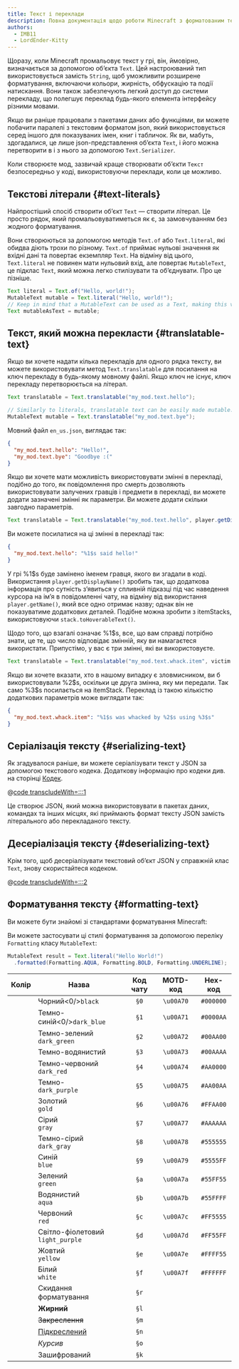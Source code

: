 ```yaml
---
title: Текст і переклади
description: Повна документація щодо роботи Minecraft з форматованим текстом і перекладами.
authors:
  - IMB11
  - LordEnder-Kitty
---
```


<!-- markdownlint-configure-file { MD033: { allowed_elements: [br, ColorSwatch, u] } } -->

Щоразу, коли Minecraft промальовує текст у грі, він, ймовірно, визначається за допомогою об’єкта `Text`.
Цей настроюваний тип використовується замість `String`, щоб уможливити розширене форматування, включаючи кольори, жирність, обфускацію та події натискання. Вони також забезпечують легкий доступ
до системи перекладу, що полегшує переклад будь-якого елемента інтерфейсу
різними мовами.

Якщо ви раніше працювали з пакетами даних або функціями, ви можете побачити паралелі з текстовим форматом json, який використовується серед іншого для показуваних імен, книг і табличок. Як ви, мабуть, здогадалися, це лише json-представлення об’єкта `Text`, і його можна перетворити в і з нього за допомогою `Text.Serializer`.

Коли створюєте мод, зазвичай краще створювати об’єкти `Текст` безпосередньо у коді, використовуючи переклади, коли це можливо.

## Текстові літерали {#text-literals}

Найпростіший спосіб створити об’єкт `Text` — створити літерал. Це просто рядок, який промальовуватиметься як є, за замовчуванням без жодного форматування.

Вони створюються за допомогою методів `Text.of` або `Text.literal`, які обидва діють трохи по різному. `Text.of` приймає нульові значення як вхідні дані та повертає екземпляр `Text`. На відміну від цього, `Text.literal` не повинен мати нульовий вхід, але повертає `MutableText`, це підклас `Text`, який можна легко стилізувати та об’єднувати. Про це пізніше.

```java
Text literal = Text.of("Hello, world!");
MutableText mutable = Text.literal("Hello, world!");
// Keep in mind that a MutableText can be used as a Text, making this valid:
Text mutableAsText = mutable;
```

## Текст, який можна перекласти {#translatable-text}

Якщо ви хочете надати кілька перекладів для одного рядка тексту, ви можете використовувати метод `Text.translatable` для посилання на ключ перекладу в будь-якому мовному файлі. Якщо ключ не існує, ключ перекладу перетворюється на літерал.

```java
Text translatable = Text.translatable("my_mod.text.hello");

// Similarly to literals, translatable text can be easily made mutable.
MutableText mutable = Text.translatable("my_mod.text.bye");
```

Мовний файл `en_us.json`, виглядає так:

```json
{
  "my_mod.text.hello": "Hello!",
  "my_mod.text.bye": "Goodbye :("
}
```

Якщо ви хочете мати можливість використовувати змінні в перекладі, подібно до того, як повідомлення про смерть дозволяють використовувати залучених гравців і предмети в перекладі, ви можете додати зазначені змінні як параметри. Ви можете додати скільки завгодно параметрів.

```java
Text translatable = Text.translatable("my_mod.text.hello", player.getDisplayName());
```

Ви можете посилатися на ці змінні в перекладі так:

```json
{
  "my_mod.text.hello": "%1$s said hello!"
}
```

У грі %1\$s буде замінено іменем гравця, якого ви згадали в коді. Використання `player.getDisplayName()` зробить так, що додаткова інформація про сутність з’явиться у спливній підказці під час наведення курсора на ім’я в повідомленні чату, на відміну від використання `player.getName()`, який все одно отримає назву; однак він не показуватиме додаткових деталей. Подібне можна зробити з itemStacks, використовуючи `stack.toHoverableText()`.

Щодо того, що взагалі означає %1\$s, все, що вам справді потрібно знати, це те, що число відповідає змінній, яку ви намагаєтеся використати. Припустімо, у вас є три змінні, які ви використовуєте.

```java
Text translatable = Text.translatable("my_mod.text.whack.item", victim.getDisplayName(), attacker.getDisplayName(), itemStack.toHoverableText());
```

Якщо ви хочете вказати, хто в нашому випадку є зловмисником, ви б використовували %2\$s, оскільки це друга змінна, яку ми передали. Так само %3\$s посилається на itemStack. Переклад із такою кількістю додаткових параметрів може виглядати так:

```json
{
  "my_mod.text.whack.item": "%1$s was whacked by %2$s using %3$s"
}
```

## Серіалізація тексту {#serializing-text}

<!-- NOTE: These have been put into the reference mod as they're likely to be updated to codecs in the next few updates. -->

Як згадувалося раніше, ви можете серіалізувати текст у JSON за допомогою текстового кодека. Додаткову інформацію про кодеки див. на сторінці [Кодек](./codecs).

@[code transcludeWith=:::1](@/reference/1.21.8/src/client/java/com/example/docs/rendering/TextTests.java)

Це створює JSON, який можна використовувати в пакетах даних, командах та інших місцях, які приймають формат тексту JSON замість літерального або перекладаного тексту.

## Десеріалізація тексту {#deserializing-text}

Крім того, щоб десеріалізувати текстовий об’єкт JSON у справжній клас `Text`, знову скористайтеся кодеком.

@[code transcludeWith=:::2](@/reference/1.21.8/src/client/java/com/example/docs/rendering/TextTests.java)

## Форматування тексту {#formatting-text}

Ви можете бути знайомі зі стандартами форматування Minecraft:

Ви можете застосувати ці стилі форматування за допомогою переліку `Formatting` класу `MutableText`:

```java
MutableText result = Text.literal("Hello World!")
  .formatted(Formatting.AQUA, Formatting.BOLD, Formatting.UNDERLINE);
```

|              Колір              | Назва                                               | Код чату |  MOTD-код  |  Hex-код  |
| :-----------------------------: | --------------------------------------------------- | :------: | :--------: | :-------: |
|              <br />             | Чорний<0/>`black`          |   `§0`   | `\u00A70` | `#000000` |
| <ColorSwatch color="#0000AA" /> | Темно-синій<0/>`dark_blue` |   `§1`   | `\u00A71` | `#0000AA` |
| <ColorSwatch color="#00AA00" /> | Темно-зелений<br />`dark_green`                     |   `§2`   | `\u00A72` | `#00AA00` |
| <ColorSwatch color="#00AAAA" /> | Темно-водянистий                                    |   `§3`   | `\u00A73` | `#00AAAA` |
| <ColorSwatch color="#AA0000" /> | Темно-червоний<br />`dark_red`                      |   `§4`   | `\u00A74` | `#AA0000` |
| <ColorSwatch color="#AA00AA" /> | Темно-<br />`dark_purple`                           |   `§5`   | `\u00A75` | `#AA00AA` |
| <ColorSwatch color="#FFAA00" /> | Золотий<br />`gold`                                 |   `§6`   | `\u00A76` | `#FFAA00` |
| <ColorSwatch color="#AAAAAA" /> | Сірий<br />`gray`                                   |   `§7`   | `\u00A77` | `#AAAAAA` |
| <ColorSwatch color="#555555" /> | Темно-сірий<br />`dark_gray`                        |   `§8`   | `\u00A78` | `#555555` |
| <ColorSwatch color="#5555FF" /> | Синій<br />`blue`                                   |   `§9`   | `\u00A79` | `#5555FF` |
| <ColorSwatch color="#55FF55" /> | Зелений<br />`green`                                |   `§a`   | `\u00A7a` | `#55FF55` |
| <ColorSwatch color="#55FFFF" /> | Водянистий<br />`aqua`                              |   `§b`   | `\u00A7b` | `#55FFFF` |
| <ColorSwatch color="#FF5555" /> | Червоний<br />`red`                                 |   `§c`   | `\u00A7c` | `#FF5555` |
| <ColorSwatch color="#FF55FF" /> | Світло-фіолетовий<br />`light_purple`               |   `§d`   | `\u00A7d` | `#FF55FF` |
| <ColorSwatch color="#FFFF55" /> | Жовтий<br />`yellow`                                |   `§e`   | `\u00A7e` | `#FFFF55` |
| <ColorSwatch color="#FFFFFF" /> | Білий<br />`white`                                  |   `§f`   | `\u00A7f` | `#FFFFFF` |
|                                 | Скидання форматування                               |   `§r`   |            |           |
|                                 | **Жирний**                                          |   `§l`   |            |           |
|                                 | ~~Закреслення~~                                     |   `§m`   |            |           |
|                                 | <u>Підкреслений</u>                                 |   `§n`   |            |           |
|                                 | _Курсив_                                            |   `§o`   |            |           |
|                                 | Зашифрований                                        |   `§k`   |            |           |
